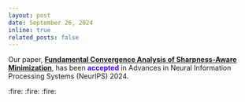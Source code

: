 ```yaml
---
layout: post
date: September 26, 2024
inline: true
related_posts: false
---
```


<p>
  Our paper, <strong><a href="https://nips.cc/virtual/2024/poster/95276" target="_blank">Fundamental Convergence Analysis of Sharpness-Aware Minimization</a></strong>, has been <strong><span style="color: #4400ff;">accepted</span></strong> in Advances in Neural Information Processing Systems (NeurIPS) 2024.
</p>
:fire: :fire: :fire: